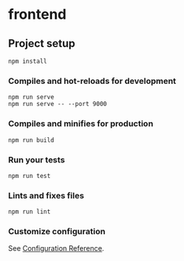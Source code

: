 # frontend

## Project setup
```
npm install
```

### Compiles and hot-reloads for development
```
npm run serve
npm run serve -- --port 9000
```

### Compiles and minifies for production
```
npm run build
```

### Run your tests
```
npm run test
```

### Lints and fixes files
```
npm run lint
```

### Customize configuration
See [Configuration Reference](https://cli.vuejs.org/config/).
